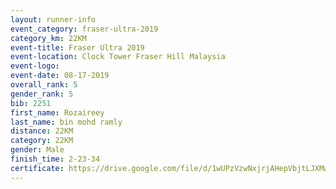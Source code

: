 ```yaml
---
layout: runner-info 
event_category: fraser-ultra-2019 
category_km: 22KM 
event-title: Fraser Ultra 2019 
event-location: Clock Tower Fraser Hill Malaysia 
event-logo: 
event-date: 08-17-2019 
overall_rank: 5
gender_rank: 5
bib: 2251
first_name: Rozaireey
last_name: bin mohd ramly
distance: 22KM
category: 22KM
gender: Male
finish_time: 2-23-34
certificate: https://drive.google.com/file/d/1wUPzVzwNxjrjAHepVbjtLJXMw0m8gIyk/view?usp=sharing
---
```

